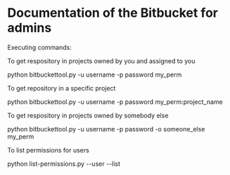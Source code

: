 # Documentation of the Bitbucket for admins

Executing commands:

To get respository in projects owned by you and assigned to you

python bitbuckettool.py -u username -p password my_perm

To get repository in a specific project

python bitbuckettool.py -u username -p password my_perm:project_name

To get respository in projects owned by somebody else

python bitbuckettool.py -u username -p password -o someone_else my_perm

To list permissions for users

python list-permissions.py --user <username> --list
